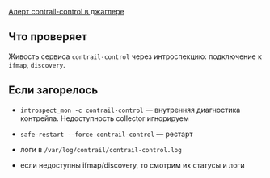 [Алерт contrail-control в джаглере](https://juggler.yandex-team.ru/aggregate_checks/?query=service%3Dcontrail-control)

## Что проверяет

Живость сервиса `contrail-control` через интроспекцию: подключение к `ifmap`, `discovery`.

## Если загорелось

- `introspect_mon -c contrail-control` — внутренняя диагностика контрейла. Недоступность collector игнорируем

- `safe-restart --force contrail-control` — рестарт

- логи в `/var/log/contrail/contrail-control.log`

- если недоступны ifmap/discovery, то смотрим их статусы и логи